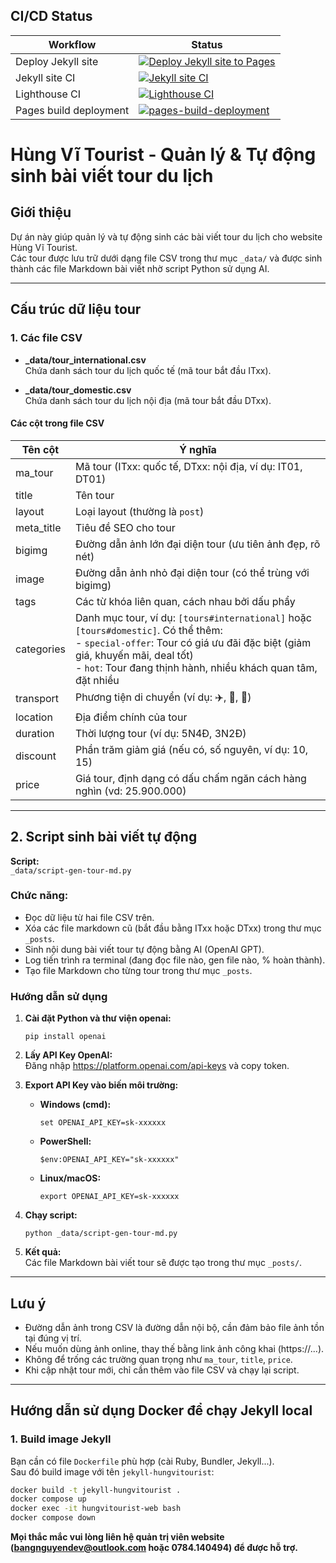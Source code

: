 ## CI/CD Status

| Workflow               | Status |
|-------------------------|--------|
| Deploy Jekyll site      | [![Deploy Jekyll site to Pages](https://github.com/happysmartlight/happysmartlight.github.io/actions/workflows/jekyll.yml/badge.svg)](https://github.com/happysmartlight/happysmartlight.github.io/actions/workflows/jekyll.yml) |
| Jekyll site CI          | [![Jekyll site CI](https://github.com/happysmartlight/happysmartlight.github.io/actions/workflows/Jekyll_CI.yml/badge.svg?branch=master)](https://github.com/happysmartlight/happysmartlight.github.io/actions/workflows/Jekyll_CI.yml) |
| Lighthouse CI           | [![Lighthouse CI](https://github.com/happysmartlight/happysmartlight.github.io/actions/workflows/Lighthouse_CI.yml/badge.svg?branch=master)](https://github.com/happysmartlight/happysmartlight.github.io/actions/workflows/Lighthouse_CI.yml) |
| Pages build deployment  | [![pages-build-deployment](https://github.com/happysmartlight/happysmartlight.github.io/actions/workflows/pages/pages-build-deployment/badge.svg)](https://github.com/happysmartlight/happysmartlight.github.io/actions/workflows/pages/pages-build-deployment) |

<!-- 
Ghi Chú:
bundle exec jekyll build
bundle exec jekyll serve 
-->
# Hùng Vĩ Tourist - Quản lý & Tự động sinh bài viết tour du lịch

## Giới thiệu

Dự án này giúp quản lý và tự động sinh các bài viết tour du lịch cho website Hùng Vĩ Tourist.  
Các tour được lưu trữ dưới dạng file CSV trong thư mục `_data/` và được sinh thành các file Markdown bài viết nhờ script Python sử dụng AI.

---

## Cấu trúc dữ liệu tour

### 1. Các file CSV

- **_data/tour_international.csv**  
  Chứa danh sách tour du lịch quốc tế (mã tour bắt đầu ITxx).

- **_data/tour_domestic.csv**  
  Chứa danh sách tour du lịch nội địa (mã tour bắt đầu DTxx).

#### Các cột trong file CSV

| Tên cột      | Ý nghĩa                                                                 |
|--------------|------------------------------------------------------------------------|
| ma_tour      | Mã tour (ITxx: quốc tế, DTxx: nội địa, ví dụ: IT01, DT01)              |
| title        | Tên tour                                                               |
| layout       | Loại layout (thường là `post`)                                         |
| meta_title   | Tiêu đề SEO cho tour                                                   |
| bigimg       | Đường dẫn ảnh lớn đại diện tour (ưu tiên ảnh đẹp, rõ nét)              |
| image        | Đường dẫn ảnh nhỏ đại diện tour (có thể trùng với bigimg)              |
| tags         | Các từ khóa liên quan, cách nhau bởi dấu phẩy                          |
| categories   | Danh mục tour, ví dụ: `[tours#international]` hoặc `[tours#domestic]`. Có thể thêm:<br>  - `special-offer`: Tour có giá ưu đãi đặc biệt (giảm giá, khuyến mãi, deal tốt)<br>  - `hot`: Tour đang thịnh hành, nhiều khách quan tâm, đặt nhiều |
| transport    | Phương tiện di chuyển (ví dụ: ✈️, 🚌, 🚆)                               |
| location     | Địa điểm chính của tour                                                |
| duration     | Thời lượng tour (ví dụ: 5N4Đ, 3N2Đ)                                    |
| discount     | Phần trăm giảm giá (nếu có, số nguyên, ví dụ: 10, 15)                  |
| price        | Giá tour, định dạng có dấu chấm ngăn cách hàng nghìn (vd: 25.900.000)  |

---

## 2. Script sinh bài viết tự động

**Script:**  
`_data/script-gen-tour-md.py`

### Chức năng:
- Đọc dữ liệu từ hai file CSV trên.
- Xóa các file markdown cũ (bắt đầu bằng ITxx hoặc DTxx) trong thư mục `_posts`.
- Sinh nội dung bài viết tour tự động bằng AI (OpenAI GPT).
- Log tiến trình ra terminal (đang đọc file nào, gen file nào, % hoàn thành).
- Tạo file Markdown cho từng tour trong thư mục `_posts`.

### Hướng dẫn sử dụng

1. **Cài đặt Python và thư viện openai:**
   ```
   pip install openai
   ```

2. **Lấy API Key OpenAI:**  
   Đăng nhập https://platform.openai.com/api-keys và copy token.

3. **Export API Key vào biến môi trường:**

   - **Windows (cmd):**
     ```
     set OPENAI_API_KEY=sk-xxxxxx
     ```
   - **PowerShell:**
     ```
     $env:OPENAI_API_KEY="sk-xxxxxx"
     ```
   - **Linux/macOS:**
     ```
     export OPENAI_API_KEY=sk-xxxxxx
     ```

4. **Chạy script:**
   ```
   python _data/script-gen-tour-md.py
   ```

5. **Kết quả:**  
   Các file Markdown bài viết tour sẽ được tạo trong thư mục `_posts/`.

---

## Lưu ý

- Đường dẫn ảnh trong CSV là đường dẫn nội bộ, cần đảm bảo file ảnh tồn tại đúng vị trí.
- Nếu muốn dùng ảnh online, thay thế bằng link ảnh công khai (https://...).
- Không để trống các trường quan trọng như `ma_tour`, `title`, `price`.
- Khi cập nhật tour mới, chỉ cần thêm vào file CSV và chạy lại script.

---

## Hướng dẫn sử dụng Docker để chạy Jekyll local

### 1. Build image Jekyll

Bạn cần có file `Dockerfile` phù hợp (cài Ruby, Bundler, Jekyll...).  
Sau đó build image với tên `jekyll-hungvitourist`:

```sh
docker build -t jekyll-hungvitourist .
docker compose up
docker exec -it hungvitourist-web bash
docker compose down
```

**Mọi thắc mắc vui lòng liên hệ quản trị viên website (bangnguyendev@outlook.com hoặc 0784.140494) để được hỗ trợ.**